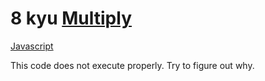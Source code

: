 # 8 kyu [Multiply](https://www.codewars.com/kata/50654ddff44f800200000004)

<!-- START LANGUAGE_LINKS -->

[Javascript](./javascript.js)

<!-- END LANGUAGE_LINKS -->

This code does not execute properly. Try to figure out why.